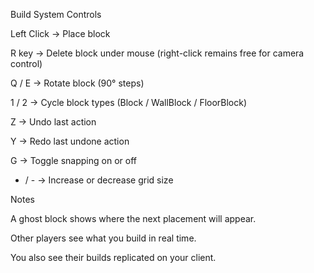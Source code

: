 Build System Controls

Left Click → Place block

R key → Delete block under mouse (right-click remains free for camera control)

Q / E → Rotate block (90° steps)

1 / 2 → Cycle block types (Block / WallBlock / FloorBlock)

Z → Undo last action

Y → Redo last undone action

G → Toggle snapping on or off

+ / - → Increase or decrease grid size

Notes

A ghost block shows where the next placement will appear.

Other players see what you build in real time.

You also see their builds replicated on your client.
